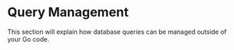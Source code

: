 # Query Management

This section will explain how database queries can be managed outside of your Go code.
